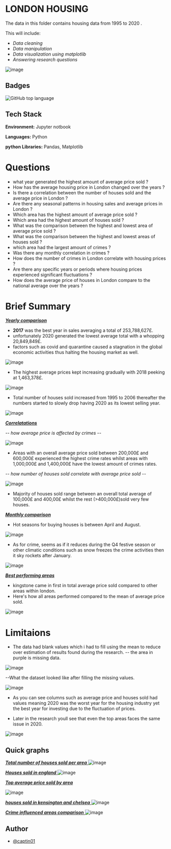 # LONDON HOUSING

The data in this folder contains housing data from 1995 to 2020 .

This will include:

- _Data cleaning_
- _Data manipulation_
- _Data visualization using matplotlib_
- _Answering research questions_

![image](https://github.com/captin01/Projects/assets/114471010/5208a18f-84bb-4c23-b51f-f6deeb5ad0ec)

## Badges

![GitHub top language](https://img.shields.io/github/languages/top/captin01/Projects?color=838996)

## Tech Stack

**Environment:** Jupyter notbook

**Languages:** Python

**python Libraries:** Pandas, Matplotlib

# Questions

- what year generated the highest amount of average price sold ?
- How has the average housing price in London changed over the years ?
- Is there a correlation between the number of houses sold and the average price in London ?
- Are there any seasonal patterns in housing sales and average prices in London ?
- Which area has the highest amount of average price sold ?
- Which area had the highest amount of houses sold ?
- What was the comparison between the highest and lowest area of average price sold ?
- What was the comparison between the highest and lowest areas of houses sold ?
- which area had the largest amount of crimes ?
- Was there any monthly correlation in crimes ?
- How does the number of crimes in London correlate with housing prices ?
- Are there any specific years or periods where housing prices experienced significant fluctuations ?
- How does the average price of houses in London compare to the national average over the years ?

# Brief Summary

<u> **_Yearly comparison_** </u>

- **2017** was the best year in sales averaging a total of 253,788,627£.
- unfortunately 2020 generated the lowest average total with a whopping 20,849,849£.
- factors such as covid and quarantine caused a stagnation in the global economic activities thus halting the housing market as well.

![image](https://github.com/captin01/Projects/assets/114471010/af309c43-b57e-45e6-af2a-dc859d536e44)

- The highest average prices kept increasing gradually with 2018 peeking at 1,463,378£.

![image](https://github.com/captin01/Projects/assets/114471010/758ed56d-9a60-44f2-a947-338d823f6528)

- Total number of houses sold increased from 1995 to 2006 thereafter the numbers started to slowly drop having 2020 as its lowest selling year.

![image](https://github.com/captin01/Projects/assets/114471010/764a8d71-6c03-4a0b-a565-4b902a43d4a5)

<u> **_Correlatations_** </u>

-- _how average price is affected by crimes_ --

![image](https://github.com/captin01/Projects/assets/114471010/76d78b36-06cd-47ec-b6f6-d562dce79d3b)

- Areas with an overall average price sold between 200,000£ and 600,000£ experienced the highest crime rates whilst areas with 1,000,000£ and 1,400,000£ have the lowest amount of crimes rates.

-- _how number of houses sold correlate with average price sold_ --

![image](https://github.com/captin01/Projects/assets/114471010/bf025412-6f31-47c7-ba3f-3e1eaa0a6058)

- Majority of houses sold range between an overall total average of 100,000£ and 400,00£ whilst the rest (>400,000£)sold very few houses.

<u> **_Monthly comparison_** </u>

- Hot seasons for buying houses is between April and August.

![image](https://github.com/captin01/Projects/assets/114471010/a955a9bf-be0a-4f95-ad87-0d7c6547d4a4)

- As for crime, seems as if it reduces during the Q4 festive season or other climatic conditions such as snow freezes the crime activities then it sky rockets after January.

![image](https://github.com/captin01/Projects/assets/114471010/51f776fc-8400-4227-8292-c979343511ed)

<u> **_Best performing areas_** </u>

- kingstone came in first in total average price sold compared to other areas within london.
- Here's how all areas performed compared to the mean of average price sold.

![image](https://github.com/captin01/Projects/assets/114471010/014f200f-034e-43f0-8679-b6751b6ebe18)

# Limitaions

- The data had blank values which i had to fill using the mean to reduce over estimation of results found during the research.
  -- the area in purple is missing data.

![image](https://github.com/captin01/Projects/assets/114471010/071242bc-d17e-456f-a35f-06af9cac3d0f)

--What the dataset looked like after filling the missing values.

![image](https://github.com/captin01/Projects/assets/114471010/caae2229-2370-4d8a-9f60-1f3366a7a82b)

- As you can see columns such as average price and houses sold had values meaning 2020 was the worst year for the housing industry yet the best year for investing due to the fluctuation of prices.

- Later in the research youll see that even the top areas faces the same issue in 2020.

![image](https://github.com/captin01/Projects/assets/114471010/bcc996d5-23cf-455b-a6c8-b25b088eef79)

## Quick graphs

<u> **_Total number of houses sold per area_** </u>
![image](https://github.com/captin01/Projects/assets/114471010/8755bd98-626b-4630-8c28-381cadc5df1e)

<u> **_Houses sold in england_** </u>
![image](https://github.com/captin01/Projects/assets/114471010/85c37be0-005c-4744-b325-9263191da48b)

<u> **_Top average price sold by area_**</u>

![image](https://github.com/captin01/Projects/assets/114471010/c7ab89e0-64b2-46bd-8a6d-2328144f85a5)

<u> **_houses sold in kensington and chelsea_** </u>
![image](https://github.com/captin01/Projects/assets/114471010/fe0c6933-c26f-4e60-a98f-a4f5b9048b08)

<u> **_Crime influenced areas comparison_** </u>
![image](https://github.com/captin01/Projects/assets/114471010/4bf9c3d7-744e-4923-9dcd-93d9715810d3)

## Author

- [@captin01](https://github.com/captin01)
